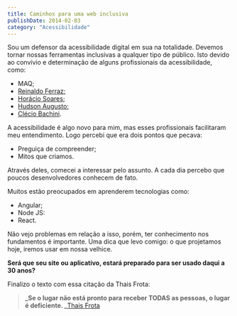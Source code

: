 ```yaml
---
title: Caminhos para uma web inclusiva
publishDate: 2014-02-03
category: "Acessibilidade"
---
```

Sou um defensor da acessibilidade digital em sua na totalidade. Devemos tornar nossas ferramentas inclusivas a qualquer tipo de público.
Isto devido ao convívio e determinação de alguns profissionais da acessibilidade, como:

- MAQ;
- [Reinaldo Ferraz](http://reinaldoferraz.com.br/)[;](https://twitter.com/horaciosoares)
- [Horácio Soares](https://twitter.com/horaciosoares);
- [Hudson Augusto](https://www.facebook.com/hudson.augusto.75)[;](https://twitter.com/cbachini)
- [Clécio Bachini](https://twitter.com/cbachini).

A acessibilidade é algo novo para mim, mas esses profissionais facilitaram meu entendimento.
Logo percebi que era dois pontos que pecava:

- Preguiça de compreender;
- Mitos que criamos.

Através deles, comecei a interessar pelo assunto. A cada dia percebo que poucos desenvolvedores conhecem de fato.

Muitos estão preocupados em aprenderem tecnologias como:

- Angular;
- Node JS:
- React.

Não vejo problemas em relação a isso, porém, ter conhecimento nos fundamentos é importante.
Uma dica que levo comigo: o que projetamos hoje, iremos usar em nossa velhice.

**Será que seu site ou aplicativo, estará preparado para ser usado daqui a 30 anos?**

Finalizo o texto com essa citação da Thais Frota:

> **_Se o lugar não está pronto para receber TODAS as pessoas, o lugar é deficiente.
> _**[Thais Frota](http://thaisfrota.wordpress.com/)
